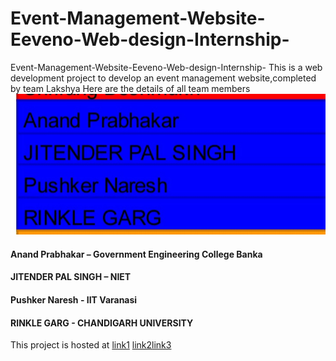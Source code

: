# Event-Management-Website-Eeveno-Web-design-Internship-
Event-Management-Website-Eeveno-Web-design-Internship-
This is a web development project to develop an event management website,completed by team Lakshya
Here are the details of all team members
![](https://raw.githubusercontent.com/anandprabhakar0507/Event-Management-Website-Eeveno-Web-design-Internship-/main/team%20members.jpg)

#### Anand Prabhakar – Government Engineering College Banka
#### JITENDER PAL SINGH – NIET
#### Pushker Naresh - IIT Varanasi
#### RINKLE GARG - CHANDIGARH UNIVERSITY


This project is hosted at [link1](https://anandprabhakar0507.github.io/Event-Management-Website-Eeveno-Web-design-Internship-/)
                           [link2](https://git.io/JT7dx)[link3](https://lakshya.surge.sh/index.html#lakshya)
